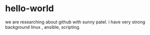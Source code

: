 # hello-world


we are researching about github with sunny patel.
i have very strong background linux , ansible, scripting.
